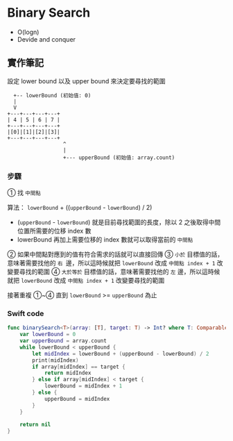 # Binary Search

- O(logn)
- Devide and conquer

## 實作筆記

設定 lower bound 以及 upper bound 來決定要尋找的範圍

``` text
  +-- lowerBound (初始值: 0)
  |
  V
+---+---+---+---+
| 4 | 5 | 6 | 7 |
+---+---+---+---+
|[0]|[1]|[2]|[3]|
+---+---+---+---+
                  ^
                  |
                  +--- upperBound (初始值: array.count)
```

### 步驟

① 找 `中間點`

算法： `lowerBound` + ((`upperBound` - `lowerBound`) / 2)

- (`upperBound` - `lowerBound`) 就是目前尋找範圍的長度，除以 2 之後取得中間位置所需要的位移 index 數
- lowerBound 再加上需要位移的 index 數就可以取得當前的 `中間點`

② 如果中間點對應到的值有符合需求的話就可以直接回傳
③ `小於` 目標值的話，意味著需要找他的 `右 `邊，所以這時候就把 `lowerBound` 改成 `中間點 index + 1` 改變要尋找的範圍
④ `大於等於` 目標值的話，意味著需要找他的 `左` 邊，所以這時候就把 `lowerBound` 改成 `中間點 index + 1` 改變要尋找的範圍

接著重複 ①~④ 直到 `lowerBound` >= `upperBound` 為止

### Swift code

``` swift
func binarySearch<T>(array: [T], target: T) -> Int? where T: Comparable {
    var lowerBound = 0
    var upperBound = array.count
    while lowerBound < upperBound {
        let midIndex = lowerBound + (upperBound - lowerBound) / 2
        print(midIndex)
        if array[midIndex] == target {
            return midIndex
        } else if array[midIndex] < target {
            lowerBound = midIndex + 1
        } else {
            upperBound = midIndex
        }
    }
    
    return nil
}
```

